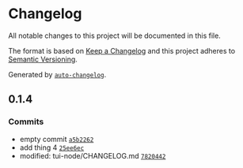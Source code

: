 # Changelog

All notable changes to this project will be documented in this file.

The format is based on [Keep a Changelog](https://keepachangelog.com/en/1.0.0/)
and this project adheres to [Semantic Versioning](https://semver.org/spec/v2.0.0.html).

Generated by [`auto-changelog`](https://github.com/CookPete/auto-changelog).

## 0.1.4

### Commits

- empty commit [`a5b2262`](https://github.com/laduke/ballpit/commit/a5b22620b0e2e9af0913e44dfc09303f63a41342)
- add thing 4 [`25ee6ec`](https://github.com/laduke/ballpit/commit/25ee6ec54fc1084c66d1aaa4db4588c962e9c527)
- modified:   tui-node/CHANGELOG.md [`7820442`](https://github.com/laduke/ballpit/commit/7820442be360f1f272531147947f4de501146afc)
